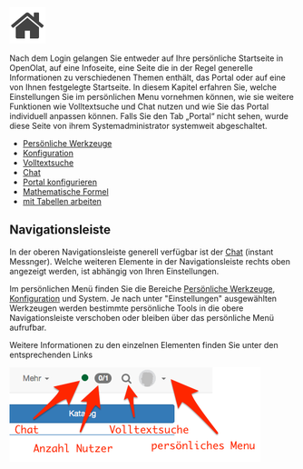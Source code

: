 
![](assets/home.png)

Nach dem Login gelangen Sie entweder auf Ihre persönliche Startseite in
OpenOlat, auf eine Infoseite, eine Seite die in der Regel generelle
Informationen zu verschiedenen Themen enthält, das Portal oder auf eine von
Ihnen festgelegte Startseite. In diesem Kapitel erfahren Sie, welche
Einstellungen Sie im persönlichen Menu vornehmen können, wie sie weitere
Funktionen wie Volltextsuche und Chat nutzen und wie Sie das Portal
individuell anpassen können. Falls Sie den Tab „Portal“ nicht sehen, wurde
diese Seite von ihrem Systemadministrator systemweit abgeschaltet.

  
  * [Persönliche Werkzeuge](Personal_Menu.de.md)
  * [Konfiguration](../display/OO161DE/Konfiguration.html)
  * [Volltextsuche](../display/OO161DE/Volltextsuche.html)
  * [Chat](../display/OO161DE/Chat.html)
  * [Portal konfigurieren](../display/OO161DE/Portal+konfigurieren.html)
  * [Mathematische Formel](../display/OO161DE/Mathematische+Formel.html)
  * [mit Tabellen arbeiten](../display/OO161DE/mit+Tabellen+arbeiten.html)

## Navigationsleiste

In der oberen Navigationsleiste generell verfügbar ist der
[Chat](../display/OO161DE/Chat.html) (instant Messnger).  Welche weiteren
Elemente in der Navigationsleiste rechts oben angezeigt werden, ist abhängig
von Ihren Einstellungen.

Im persönlichen Menü finden Sie die Bereiche [Persönliche
Werkzeuge,](viewpage.action%EF%B9%96pageId=108593349.html)
[Konfiguration](../display/OO161DE/Konfiguration.html) und System. Je nach
unter "Einstellungen" ausgewählten Werkzeugen werden bestimmte persönliche
Tools in die obere Navigationsleiste verschoben oder bleiben über das
persönliche Menü aufrufbar.

Weitere Informationen zu den einzelnen Elementen finden Sie unter den
entsprechenden Links

![](assets/DE_Navigationsleiste.png)

